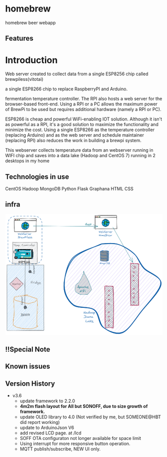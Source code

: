 # homebrew
homebrew beer webapp
## Features
 
   
# Introduction
Web server created to collect data from a single ESP8256 chip called brewpiless(vitotai)

a single ESP8266 chip to replace RaspberryPI and Arduino.

fermentation temperature controller. The RPI also hosts a web server for the browser-based front-end. 
Using a RPI or a PC allows the maximum power of BrewPi to be used but requires additional hardware (namely a RPI or PC). 

ESP8266 is cheap and powerful WiFi-enabling IOT solution. 
Although it isn't as powerful as a RPI, it's a good solution to maximize the functionality and minimize the cost. Using a single ESP8266 as the temperature controller (replacing Arduino) and as the web server and schedule maintainer (replacing RPI) also reduces the work in building a brewpi system.

This webserver collects temperature data from an webserver running in WIFI chip and saves into a data lake (Hadoop and CentOS 7) running in 2 desktops in my home


## Technologies in use
CentOS
Hadoop
MongoDB
Python
Flask
Graphana
HTML
CSS

## infra
![Diagram](/images/diagram.png)

## !!Special Note


## Known issues



## Version History

 * v3.6
    * update framework to 2.2.0
    * **4m2m flash layout for All but SONOFF, due to size growth of framework.**
    * update OLED library to 4.0 (Not verified by me, but SOMEONE@HBT did report working)
    * update to ArduinoJson V6
    * add revised LCD page. at /lcd
    * SOFF OTA configuraton not longer available for space limit
    * Using interrupt for more responsive button operation.
    * MQTT publish/subscribe, NEW UI only.
